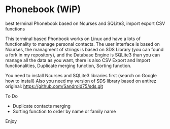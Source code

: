 # Phonebook (WiP)
best terminal Phonebook based on Ncurses and SQLite3, import export CSV functions

This terminal based Phonbook works on Linux and have a lots of functionality to manage personal contacts. The user interface is based on Ncurses, the managment of strings is based on SDS Library (you can found a fork in my repository), and the Database Engine is SQLite3 than you can manage all the data as you want, there is also CSV Export and Import functionalities, Duplicate merging function, Sorting function.

You need to install Ncurses and SQLite3 libraries first (search on Google how to install)
Also you need my version of SDS library based on antirez original: https://github.com/Sandroid75/sds.git

To Do
- Duplicate contacts merging
- Sorting function to order by name or family name

Enjoy
